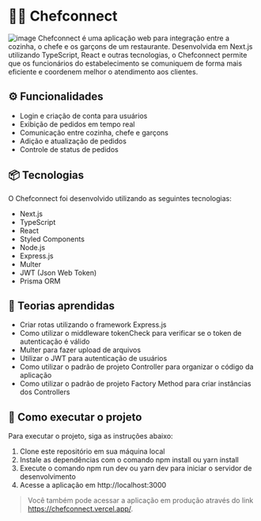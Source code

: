# 👨‍🍳 Chefconnect
![image](https://github.com/user-attachments/assets/2b1f6c4b-b21f-4215-973f-3d0d5fbadeb7)
Chefconnect é uma aplicação web para integração entre a cozinha, o chefe e os garçons de um restaurante. Desenvolvida em Next.js utilizando TypeScript, React e outras tecnologias, o Chefconnect permite que os funcionários do estabelecimento se comuniquem de forma mais eficiente e coordenem melhor o atendimento aos clientes.

## ⚙ Funcionalidades
- Login e criação de conta para usuários
- Exibição de pedidos em tempo real
- Comunicação entre cozinha, chefe e garçons
- Adição e atualização de pedidos
- Controle de status de pedidos

## 📦 Tecnologias
O Chefconnect foi desenvolvido utilizando as seguintes tecnologias:
- Next.js
- TypeScript
- React
- Styled Components
- Node.js
- Express.js
- Multer
- JWT (Json Web Token)
- Prisma ORM

## 🧠 Teorias aprendidas
- Criar rotas utilizando o framework Express.js
- Como utilizar o middleware tokenCheck para verificar se o token de autenticação é válido
- Multer para fazer upload de arquivos
- Utilizar o JWT para autenticação de usuários
- Como utilizar o padrão de projeto Controller para organizar o código da aplicação
- Como utilizar o padrão de projeto Factory Method para criar instâncias dos Controllers

## 🔽 Como executar o projeto
Para executar o projeto, siga as instruções abaixo:

1. Clone este repositório em sua máquina local
2. Instale as dependências com o comando npm install ou yarn install
3. Execute o comando npm run dev ou yarn dev para iniciar o servidor de desenvolvimento
4. Acesse a aplicação em http://localhost:3000

> Você também pode acessar a aplicação em produção através do link https://chefconnect.vercel.app/.
